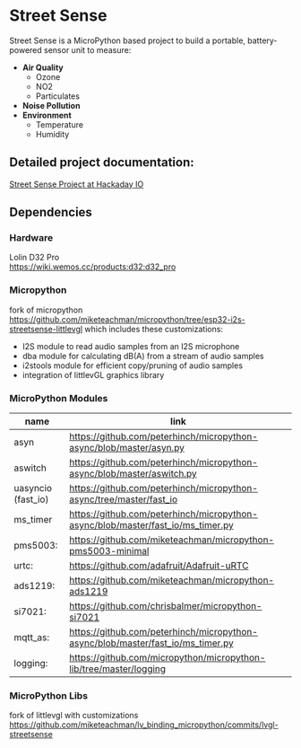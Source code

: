 # Street Sense

Street Sense is a MicroPython based project to build a portable, battery-powered sensor unit to measure: 

- **Air Quality**
    - Ozone
    - NO2 
    - Particulates 
- **Noise Pollution**
- **Environment**
    - Temperature
    - Humidity

## Detailed project documentation:
[Street Sense Project at Hackaday IO](https://hackaday.io/project/162059-street-sense)

## Dependencies
### Hardware 
Lolin D32 Pro  
<https://wiki.wemos.cc/products:d32:d32_pro>
### Micropython
fork of micropython
https://github.com/miketeachman/micropython/tree/esp32-i2s-streetsense-littlevgl
which includes these customizations:
- I2S module to read audio samples from an I2S microphone
- dba module for calculating dB(A) from a stream of audio samples  
- i2stools module for efficient copy/pruning of audio samples
- integration of littlevGL graphics library

### MicroPython Modules

| name|link|
|----    | ----- |
|asyn    | https://github.com/peterhinch/micropython-async/blob/master/asyn.py  |
|aswitch | https://github.com/peterhinch/micropython-async/blob/master/aswitch.py |
|uasyncio (fast\_io) | https://github.com/peterhinch/micropython-async/tree/master/fast_io  |
|ms\_timer| https://github.com/peterhinch/micropython-async/blob/master/fast_io/ms_timer.py      |
|pms5003: | https://github.com/miketeachman/micropython-pms5003-minimal   |   
|urtc:    | https://github.com/adafruit/Adafruit-uRTC      |
|ads1219: | https://github.com/miketeachman/micropython-ads1219|
|si7021:  | https://github.com/chrisbalmer/micropython-si7021|
|mqtt\_as:|  https://github.com/peterhinch/micropython-async/blob/master/fast_io/ms_timer.py|
|logging: | https://github.com/micropython/micropython-lib/tree/master/logging|


### MicroPython Libs
fork of littlevgl with customizations
https://github.com/miketeachman/lv_binding_micropython/commits/lvgl-streetsense
 
